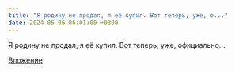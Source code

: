 ```yaml
---
title: "Я родину не продал, я её купил. Вот теперь, уже, о..."
date: 2024-05-06 06:01:00 +0300
---
```


Я родину не продал, я её купил. Вот теперь, уже, официально...

[Вложение](https://vk.com/photo41076938_457250696)
